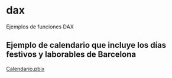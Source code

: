 # dax
Ejemplos de funciones DAX 

## Ejemplo de calendario que incluye los días festivos y laborables de Barcelona
[Calendario.pbix](Calendario.pbix)



